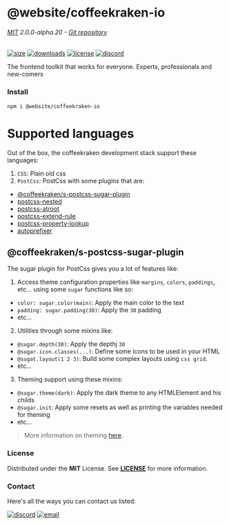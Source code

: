 
<!-- header -->
# @website/coffeekraken-io

###### [MIT](./license) 2.0.0-alpha.20 - [Git repository]()

<!-- shields -->
[![size](https://shields.io/bundlephobia/min/@website/coffeekraken-io?style=for-the-badge)](https://www.npmjs.com/package/@website/coffeekraken-io)
[![downloads](https://shields.io/npm/dm/@website/coffeekraken-io?style=for-the-badge)](https://www.npmjs.com/package/@website/coffeekraken-io)
[![license](https://shields.io/npm/l/@website/coffeekraken-io?style=for-the-badge)](./LICENSE)
[![discord](https://img.shields.io/discord/940362961682333767?color=5100FF&amp;label=Join%20us%20on%20Discord&amp;style=for-the-badge)](https://discord.gg/HzycksDJ)

<!-- description -->
The frontend toolkit that works for everyone. Experts, professionals and new-comers

<!-- install -->
### Install

```shell
npm i @website/coffeekraken-io
```

<!-- body -->

<!--
/**
* @name            Languages
* @namespace       doc.css
* @type            Markdown
* @platform        md
* @status          stable
* @menu            Documentation / CSS           /doc/css/languages
*
* @since           2.0.0
* @author    Olivier Bossel <olivier.bossel@gmail.com> (https://coffeekraken.io)
*/
-->

# Supported languages

Out of the box, the coffeekraken development stack support these languages:

1. `CSS`: Plain old css
2. `PostCss`: PostCss with some plugins that are:
- [@coffeekraken/s-postcss-sugar-plugin](/@coffeekraken/s-postcss-sugar-plugin/doc/readme)
- [postcss-nested](https://github.com/postcss/postcss-nested)
- [postcss-atroot](https://www.npmjs.com/package/postcss-atroot)
- [postcss-extend-rule](https://github.com/csstools/postcss-extend-rule)
- [postcss-property-lookup](https://github.com/simonsmith/postcss-property-lookup)
- [autoprefixer](https://github.com/postcss/autoprefixer)

## @coffeekraken/s-postcss-sugar-plugin

The sugar plugin for PostCss gives you a lot of features like:

1. Access theme configuration properties like `margins`, `colors`, `paddings`, etc... using some `sugar` functions like so:
- `color: sugar.color(main)`: Apply the main color to the text
- `padding: sugar.padding(30)`: Apply the `30` padding
- etc...
2. Utilities through some mixins like:
- `@sugar.depth(30)`: Apply the depthj `30`
- `@sugar.icon.classes(...)`: Define some icons to be used in your HTML
- `@sugat.layout(1 2 3)`: Build some complex layouts using `css grid`.
- etc...
3. Theming support using these mixins:
- `@sugar.theme(dark)`: Apply the dark theme to any HTMLElement and his childs
- `@sugar.init`: Apply some resets as well as printing the variables needed for theming
- etc...

> More information on theming [here](/doc/css/theming).


<!-- license -->
### License

Distributed under the **MIT** License. See **[LICENSE](./license)** for more information.

<!-- contact -->
### Contact

Here's all the ways you can contact us listed:

[![discord](https://img.shields.io/badge/Join%20us%20on%20discord-Join-blueviolet?style=[config.shieldsio.style]&amp;logo=discord)](https://discord.gg/HzycksDJ)
[![email](https://img.shields.io/badge/Email%20us-Go-green?style=[config.shieldsio.style]&amp;logo=Mail.Ru)](mailto:olivier.bossel@gmail.com)
